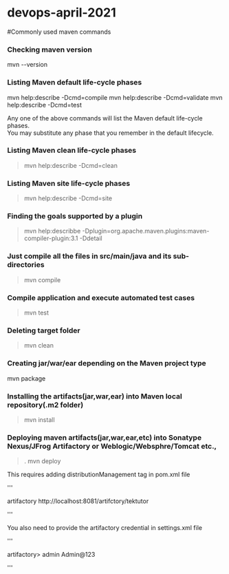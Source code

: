 # devops-april-2021

#Commonly used maven commands

### Checking maven version
mvn --version

### Listing Maven default life-cycle phases
mvn help:describe -Dcmd=compile
mvn help:describe -Dcmd=validate
mvn help:describe -Dcmd=test

Any one of the above commands will list the Maven default life-cycle phases.  
You may substitute any phase that you remember in the default lifecycle.

### Listing Maven clean life-cycle phases
> mvn help:describe -Dcmd=clean

### Listing Maven site life-cycle phases
> mvn help:describe -Dcmd=site

### Finding the goals supported by a plugin
> mvn help:describbe -Dplugin=org.apache.maven.plugins:maven-compiler-plugin:3.1 -Ddetail

### Just compile all the files in src/main/java and its sub-directories
> mvn compile

### Compile application and execute automated test cases 
> mvn test

### Deleting target folder
> mvn clean

### Creating jar/war/ear depending on the Maven project type
mvn package

### Installing the artifacts(jar,war,ear) into Maven local repository(.m2 folder)
> mvn install

### Deploying maven artifacts(jar,war,ear,etc) into Sonatype Nexus/JFrog Artifactory or Weblogic/Websphre/Tomcat etc.,
>. mvn deploy

This requires adding distributionManagement tag in pom.xml file

'''

<distributionManagement>
     <repository>
          <id>artifactory</id>
          <url>http://localhost:8081/artifctory/tektutor</url>
     </repository>
</distributionManagement>

'''

You also need to provide the artifactory credential in settings.xml file

'''

<servers>
   <server>
       <id>artifactory>
       <username>admin</username>
       <password>Admin@123</password>
   </server>
</servers>

'''
